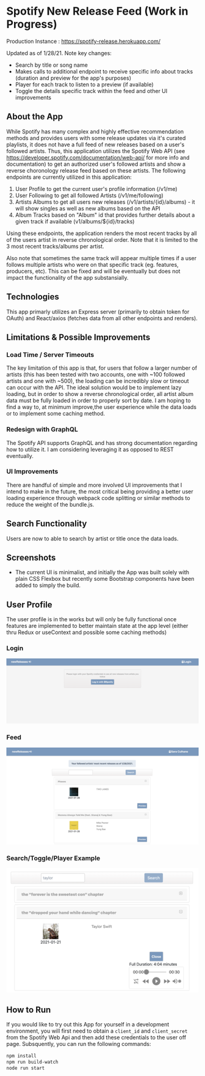 # Spotify New Release Feed (Work in Progress)

Production Instance : https://spotify-release.herokuapp.com/

Updated as of 1/28/21. Note key changes:

* Search by title or song name
* Makes calls to additional endpoint to receive specific info about tracks (duration and preview for the app's purposes)
* Player for each track to listen to a preview (if available)
* Toggle the details specific track within the feed and other UI improvements



## About the App



While Spotify has many complex and highly effective recommendation methods and provides users with some release updates via it's curated playlists, it does not have a full feed of new releases based on a user's followed artists. Thus, this application utilizes the Spotify Web API (see https://developer.spotify.com/documentation/web-api/ for more info and documentation) to get an authorized user's followed artists and show a reverse choronology release feed based on these artists. The following endpoints are currently utilized in this application:

1. User Profile to get the current user's profile information (/v1/me)
2. User Following to get all followed Artists (/v1/me/following)
3. Artists Albums to get all users new releases (/v1/artists/{id}/albums) - it will show singles as well as new albums based on the API 
4. Album Tracks based on "Album" id that provides further details about a given track if available (v1/albums/${id}/tracks)


Using these endpoints, the application renders the most recent tracks by all of the users artist in reverse chronological order.  Note that it is limited to the 3 most recent tracks/albums per artist.  

Also note that sometimes the same track will appear multiple times if a user follows multiple artists who were on that specific track (eg. features, producers, etc).  This can be fixed and will be eventually but does not impact the functionality of the app substansially.

## Technologies

This app primarly utilizes an Express server (primarily to obtain token for OAuth) and React/axios (fetches data from all other endpoints and renders).

## Limitations & Possible Improvements

### Load Time / Server Timeouts

The key limitation of this app is that, for users that follow a larger number of artists (this has been tested with two accounts, one with ~100 followed artists and one with ~500), the loading can be incredibly slow or timeout can occur with the API.  The ideal solution would be to implement lazy loading, but in order to show a reverse chronological order, all artist album data must be fully loaded in order to properly sort by date.  I am hoping to find a way to, at minimum improve,the user experience while the data loads or to implement some caching method.

### Redesign with GraphQL

The Spotify API supports GraphQL and has strong documentation regarding how to utilize it. I am considering leveraging it as opposed to REST eventually.

### UI Improvements

There are handful of simple and more involved UI improvements that I intend to make in the future, the most critical being providing a better user loading experience through webpack code splitting or similar methods to reduce the weight of the bundle.js.

## Search Functionality

Users are now to able to search by artist or title once the data loads.

## Screenshots

* The current UI is minimalist, and initially the App was built solely with plain CSS Flexbox but recently some Bootstrap components have been added to simply the build.

## User Profile 

The user profile is in the works but will only be fully functional once features are implemented to better maintain state at the app level (either thru Redux or useContext and possible some caching methods)

### Login

![ScreenShot](/login.png)

### Feed

![ScreenShot](/releases.png)

### Search/Toggle/Player Example 

![ScreenShot](/search.png)



## How to Run

If you would like to try out this App for yourself in a development environment, you will first need to obtain a `client_id` and `client_secret` from the Spotify Web Api and then add these credentials to the user off page.  Subsquently, you can run the following commands:

```
npm install
npm run build-watch
node run start
```
